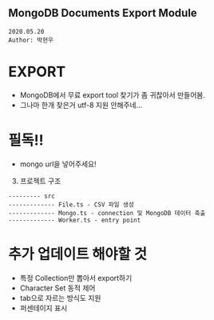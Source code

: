 ## MongoDB Documents Export Module
```
2020.05.20
Author: 박현우
```

# EXPORT
* MongoDB에서 무료 export tool 찾기가 좀 귀찮아서 만들어봄.
* 그나마 한개 찾은거 utf-8 지원 안해주네...

# 필독!!
* mongo url을 넣어주세요!

3. 프로젝트 구조
```
--------- src
------------- File.ts - CSV 파일 생성
------------- Mongo.ts - connection 및 MongoDB 데이터 축출
------------- Worker.ts - entry point
```

# 추가 업데이트 해야할 것
* 특정 Collection만 뽑아서 export하기
* Character Set 동적 제어
* tab으로 자르는 방식도 지원
* 퍼센테이지 표시